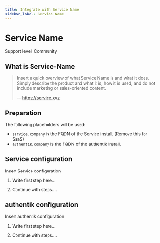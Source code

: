 ```yaml
---
title: Integrate with Service Name
sidebar_label: Service Name
---
```


# Service Name

<span class="badge badge--secondary">Support level: Community</span>

## What is Service-Name

> Insert a quick overview of what Service Name is and what it does. Simply describe the product and what it is, how it is used, and do not include marketing or sales-oriented content.
>
> -- https://service.xyz

## Preparation

The following placeholders will be used:

-   `service.company` is the FQDN of the Service install. (Remove this for SaaS)
-   `authentik.company` is the FQDN of the authentik install.

## Service configuration

Insert Service configuration

1. Write first step here...

2. Continue with steps....

## authentik configuration

Insert authentik configuration

1. Write first step here...

2. Continue with steps....
